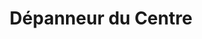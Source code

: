 ---
title: "Dépanneur du Centre"
url: /sainte-emelie-de-lenergie/depanneur-du-centre/
shop: Lebensmittel
---